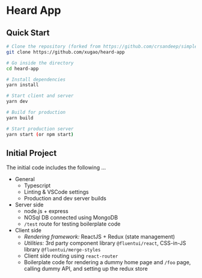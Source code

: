 # Heard App

## Quick Start

```bash
# Clone the repository (forked from https://github.com/crsandeep/simple-react-full-stack)
git clone https://github.com/xugao/heard-app

# Go inside the directory
cd heard-app

# Install dependencies
yarn install

# Start client and server
yarn dev

# Build for production
yarn build

# Start production server
yarn start (or npm start)
```

## Initial Project

The initial code includes the following ...

- General
  - Typescript
  - Linting & VSCode settings
  - Production and dev server builds
- Server side
  - node.js + express
  - NOSql DB connected using MongoDB
  - `/test` route for testing boilerplate code
- Client side
  - _Rendering framework:_ ReactJS + Redux (state management)
  - _Utilities:_ 3rd party component library `@fluentui/react`, CSS-in-JS library `@fluentui/merge-styles`
  - Client side routing using `react-router`
  - Boilerplate code for rendering a dummy home page and `/foo` page, calling dummy API, and setting up the redux store
